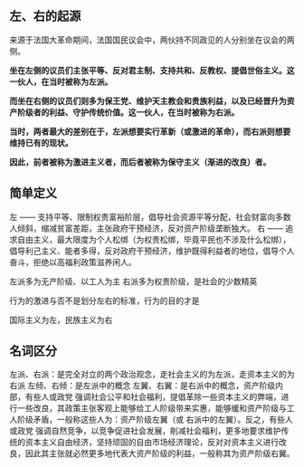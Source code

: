 ## 左、右的起源
来源于法国大革命期间，法国国民议会中，两伙持不同政见的人分别坐在议会的两侧。

**坐在左侧的议员们主张平等、反对君主制、支持共和、反教权、提倡世俗主义。这一伙人，在当时被称为左派。**

**而坐在右侧的议员们则多为保王党、维护天主教会和贵族利益，以及已经晋升为资产阶级者的利益、守护传统价值。这一伙人，在当时被称为右派。**

**当时，两者最大的差别在于，左派想要实行革新（或激进的革命），而右派则想要维持已有的现状。**

**因此，前者被称为激进主义者，而后者被称为保守主义（渐进的改良）者。**

## 简单定义
左 —— 支持平等、限制权贵富裕阶层，倡导社会资源平等分配，社会财富向多数人倾斜，缩减贫富差距，主张政府干预经济，反对资产阶级垄断独大。
右 —— 追求自由主义，最大限度为个人松绑（为权贵松绑，毕竟平民也不涉及什么松绑），倡导利己主义、能者多得，反对政府干预经济，维护既得利益者的地位，倡导个人奋斗，拒绝以高福利政策滋养闲人。

左派多为无产阶级、以工人为主
右派多为权贵阶级，是社会的少数精英

行为的激进与否不是划分左右的标准，行为的目的才是

国际主义为左，民族主义为右

## 名词区分
左派、右派：是完全对立的两个政治观念，走社会主义的为左派，走资本主义的为右派
左倾、右倾：是左派中的概念
左翼、右翼：是右派中的概念，资产阶级内部，有些人或政党 强调社会公平和社会福利，提倡革除一些资本主义的弊端，进行一些改良，其政策主张客观上能够给工人阶级带来实惠，能够缓和资产阶级与工人阶级矛盾，一般称这些人为：资产阶级左翼（或 右派中的左翼）。反之，有些人或政党 强调自然竞争，以竞争促进社会发展，削减社会福利，更多地要求维护传统的资本主义自由经济，坚持顽固的自由市场经济理论，反对对资本主义进行改良，因此其主张就必然更多地代表大资产阶级的利益，一般称其为资产阶级右翼。
